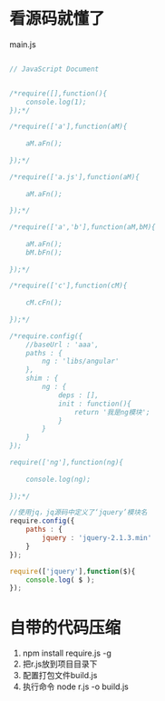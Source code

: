# 看源码就懂了
main.js

``` javascript

// JavaScript Document


/*require([],function(){
	console.log(1);
});*/

/*require(['a'],function(aM){
	
	aM.aFn();
	
});*/

/*require(['a.js'],function(aM){
	
	aM.aFn();
	
});*/

/*require(['a','b'],function(aM,bM){
	
	aM.aFn();
	bM.bFn();
	
});*/

/*require(['c'],function(cM){
	
	cM.cFn();
	
});*/

/*require.config({
	//baseUrl : 'aaa',
	paths : {
		ng : 'libs/angular'
	},
	shim : {
		ng : {
			deps : [],
			init : function(){
				return '我是ng模块';
			}
		}
	}
});

require(['ng'],function(ng){
	
	console.log(ng);
	
});*/

//使用jq，jq源码中定义了‘jquery’模块名
require.config({
	paths : {
		jquery : 'jquery-2.1.3.min'
	}
});

require(['jquery'],function($){
	console.log( $ );
});


```
# 自带的代码压缩
1. npm install require.js -g
2. 把r.js放到项目目录下
3. 配置打包文件build.js
4. 执行命令 node r.js -o build.js
